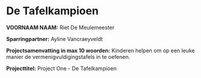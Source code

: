 # De Tafelkampioen

**VOORNAAM NAAM:** Riet De Meulemeester

**Sparringpartner:** Ayline Vancraeyveldt

**Projectsamenvatting in max 10 woorden:** Kinderen helpen om op een leuke manier de vermenigvuldigingstafels in te oefenen.

**Projecttitel:** Project One - De Tafelkampioen
